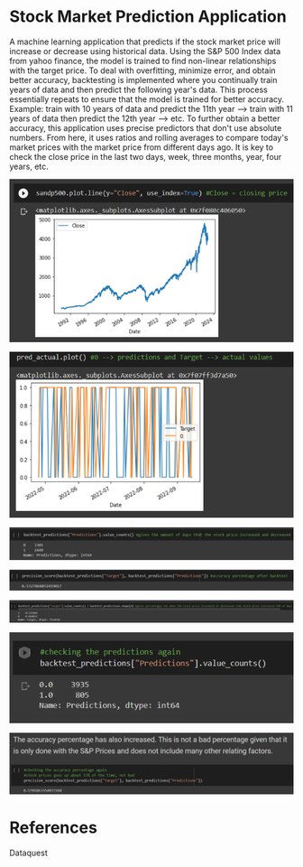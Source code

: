 # Stock Market Prediction Application

A machine learning application that predicts if the stock market price will increase or decrease using historical data. Using the S&P 500 Index data from yahoo finance, the model is trained to find non-linear relationships with the target price. To deal with overfitting, minimize error, and obtain better accuracy, backtesting is implemented where you continually train years of data and then predict the following year's data. This process essentially repeats to ensure that the model is trained for better accuracy. Example: train with 10 years of data and predict the 11th year --> train with 11 years of data then predict the 12th year --> etc. To further obtain a better accuracy, this application uses precise predictors that don't use absolute numbers. From here, it uses ratios and rolling averages to compare today's market prices with the market price from different days ago. It is key to check the close price in the last two days, week, three months, year, four years, etc.

![Screenshot](images/img1.PNG)

![Screenshot](images/img2.PNG)

![Screenshot](images/img3.PNG)

![Screenshot](images/img4.PNG)

![Screenshot](images/img5.PNG)

![Screenshot](images/img6.PNG)

![Screenshot](images/img7.PNG)

# References 
Dataquest
